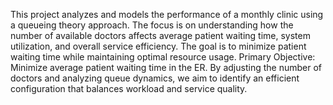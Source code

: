 This project analyzes and models the performance of a monthly clinic using a queueing theory approach. The focus is on understanding how the number of available doctors affects average patient waiting time, system utilization, and overall service efficiency. The goal is to minimize patient waiting time while maintaining optimal resource usage.
Primary Objective: Minimize average patient waiting time in the ER.
By adjusting the number of doctors and analyzing queue dynamics, we aim to identify an efficient configuration that balances workload and service quality.
